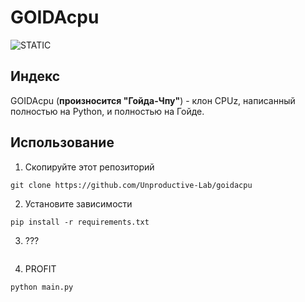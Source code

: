 # GOIDAcpu
![STATIC](https://img.shields.io/badge/GOIDA-yes-gre
)
## Индекс

GOIDAcpu (**произносится "Гойда-Чпу"**) - клон CPUz, написанный полностью на Python, и полностью на Гойде.


## Использование
1. Скопируйте этот репозиторий
```
git clone https://github.com/Unproductive-Lab/goidacpu

```
2. Установите зависимости
```
pip install -r requirements.txt
```
3. ???
```

```
4. PROFIT
```
python main.py
```



